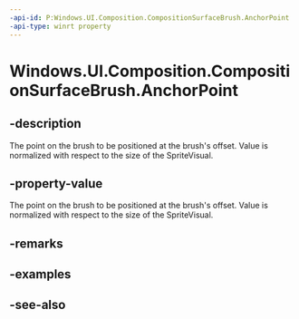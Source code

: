 ```yaml
---
-api-id: P:Windows.UI.Composition.CompositionSurfaceBrush.AnchorPoint
-api-type: winrt property
---
```


<!-- Property syntax
public Windows.Foundation.Numerics.Vector2 AnchorPoint { get;  set; }
-->

# Windows.UI.Composition.CompositionSurfaceBrush.AnchorPoint

## -description
The point on the brush to be positioned at the brush's offset. Value is normalized with respect to the size of the SpriteVisual.



## -property-value
The point on the brush to be positioned at the brush's offset. Value is normalized with respect to the size of the SpriteVisual.

## -remarks

## -examples

## -see-also
